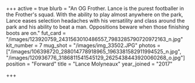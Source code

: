 +++
active = true
blurb = "An OG Frother. Lance is the purest footballer in the Frother's squad. With the ability to play almost anywhere on the park, Lance eases selection headaches with his versatility and class around the park and his ability to beat a man. Oppositions beware when those finishing boots are on."
fut_card = "/images/123920759_2431563010486557_7983285790720972163_n.jpg"
kit_number = 7
mug_shot = "/images/img_33502.JPG"
photos = ["/images/106398720_288014778918965_1963381582911994525_n.jpg", "/images/120936776_3186811541545129_2625438443920060268_o.jpg"]
position = "Forward"
title = "Lance Molyneaux"
year_joined = "2017"

+++

